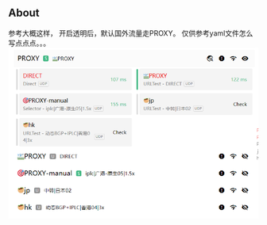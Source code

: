 ## About
参考大概这样， 开启透明后，默认国外流量走PROXY。
仅供参考yaml文件怎么写点点点。。。
![Alt text](./asset/0f34be12c2a83dba4ec7c45f9136702.png)